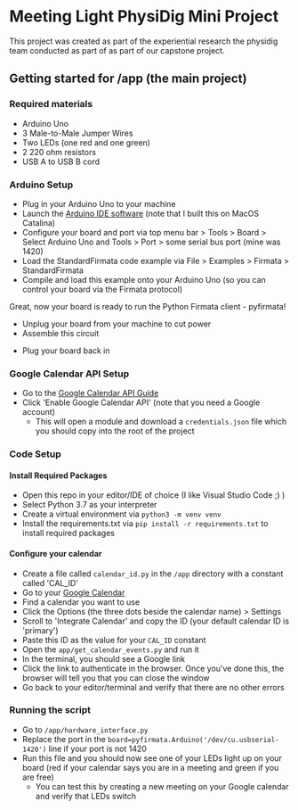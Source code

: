 # Meeting Light PhysiDig Mini Project
This project was created as part of the experiential research the physidig team conducted as part of as part of our capstone project.

## Getting started for /app (the main project)
### Required materials
- Arduino Uno
- 3 Male-to-Male Jumper Wires
- Two LEDs (one red and one green)
- 2 220 ohm resistors
- USB A to USB B cord

### Arduino Setup
- Plug in your Arduino Uno to your machine
- Launch the [Arduino IDE software](https://www.arduino.cc/en/main/software) (note that I built this on MacOS Catalina)
- Configure your board and port via top menu bar > Tools > Board > Select Arduino Uno and Tools > Port > some serial bus port (mine was 1420)
- Load the StandardFirmata code example via File > Examples > Firmata > StandardFirmata
- Compile and load this example onto your Arduino Uno (so you can control your board via the Firmata protocol)

Great, now your board is ready to run the Python Firmata client - pyfirmata!

- Unplug your board from your machine to cut power
- Assemble this circuit


<insert schematic>
  
  
- Plug your board back in


### Google Calendar API Setup
- Go to the [Google Calendar API Guide](https://developers.google.com/calendar/quickstart/python)
- Click 'Enable Google Calendar API' (note that you need a Google account)
  - This will open a module and download a `credentials.json` file which you should copy into the root of the project

### Code Setup
#### Install Required Packages
- Open this repo in your editor/IDE of choice (I like Visual Studio Code ;) )
- Select Python 3.7 as your interpreter
- Create a virtual environment via `python3 -m venv venv`
- Install the requirements.txt via `pip install -r requirements.txt` to install required packages

#### Configure your calendar
- Create a file called `calendar_id.py` in the `/app` directory with a constant called 'CAL_ID'
- Go to your [Google Calendar](https://calendar.google.com/calendar/r) 
- Find a calendar you want to use
- Click the Options (the three dots beside the calendar name) > Settings 
- Scroll to 'Integrate Calendar' and copy the ID (your default calendar ID is 'primary')
- Paste this ID as the value for your `CAL_ID` constant
- Open the `app/get_calendar_events.py` and run it
- In the terminal, you should see a Google link 
- Click the link to authenticate in the browser. Once you've done this, the browser will tell you that you can close the window
- Go back to your editor/terminal and verify that there are no other errors


### Running the script
- Go to `/app/hardware_interface.py`
- Replace the port in the `board=pyfirmata.Arduino('/dev/cu.usbserial-1420')` line if your port is not 1420
- Run this file and you should now see one of your LEDs light up on your board (red if your calendar says you are in a meeting and green if you are free)
  - You can test this by creating a new meeting on your Google calendar and verify that LEDs switch
  




